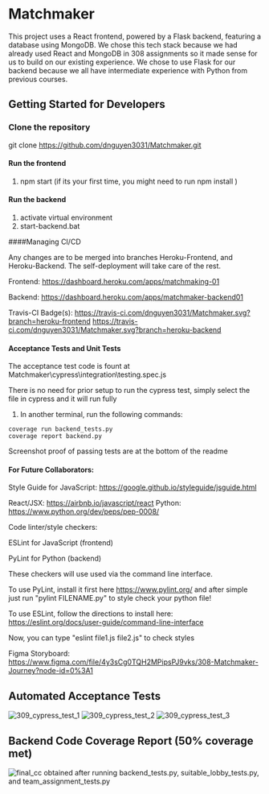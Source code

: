 # Matchmaker

This project uses a React frontend, powered by a Flask backend, featuring a database using MongoDB. We chose this tech stack because we had already used React and MongoDB in 308 assignments so it made sense for us to build on our existing experience. We chose to use Flask for our backend because we all have intermediate experience with Python from previous courses.

## Getting Started for Developers

### Clone the repository

git clone https://github.com/dnguyen3031/Matchmaker.git

#### Run the frontend

1. npm start
   (if its your first time, you might need to run
   npm install
   )
   
#### Run the backend

1. activate virtual environment
2. start-backend.bat

####Managing CI/CD

Any changes are to be merged into branches Heroku-Frontend, and Heroku-Backend. The self-deployment will take care of the rest.

Frontend: https://dashboard.heroku.com/apps/matchmaking-01

Backend: https://dashboard.heroku.com/apps/matchmaker-backend01

Travis-CI Badge(s): https://travis-ci.com/dnguyen3031/Matchmaker.svg?branch=heroku-frontend https://travis-ci.com/dnguyen3031/Matchmaker.svg?branch=heroku-backend

#### Acceptance Tests and Unit Tests

The acceptance test code is fount at Matchmaker\cypress\integration\testing.spec.js

There is no need for prior setup to run the cypress test, simply select the file in cypress and it
will run fully

1. In another terminal, run the following commands:
```
coverage run backend_tests.py
coverage report backend.py
```
Screenshot proof of passing tests are at the bottom of the readme

#### For Future Collaborators:

Style Guide for JavaScript: https://google.github.io/styleguide/jsguide.html

React/JSX: https://airbnb.io/javascript/react
Python: https://www.python.org/dev/peps/pep-0008/

Code linter/style checkers:

ESLint for JavaScript (frontend)

PyLint for Python (backend)

These checkers will use used via the command line interface.

To use PyLint, install it first here https://www.pylint.org/ and after simple just run "pylint FILENAME.py" to style check your python file!

To use ESLint, follow the directions to install here: https://eslint.org/docs/user-guide/command-line-interface

Now, you can type "eslint file1.js file2.js" to check styles

Figma Storyboard:
https://www.figma.com/file/4y3sCg0TQH2MPipsPJ9vks/308-Matchmaker-Journey?node-id=0%3A1

## Automated Acceptance Tests
![309_cypress_test_1](https://user-images.githubusercontent.com/26192953/120852651-554a4e80-c52f-11eb-984b-56211bfd9afa.png)
![309_cypress_test_2](https://user-images.githubusercontent.com/26192953/120852725-727f1d00-c52f-11eb-9c40-51eb0e9eb481.png)
![309_cypress_test_3](https://user-images.githubusercontent.com/26192953/120852735-757a0d80-c52f-11eb-8120-d9b1f2a54de1.png)

## Backend Code Coverage Report (50% coverage met)
![final_cc](https://user-images.githubusercontent.com/55599092/120875191-74f96b00-c55f-11eb-8e62-0ab3603a7949.jpg)
obtained after running backend_tests.py, suitable_lobby_tests.py, and team_assignment_tests.py
